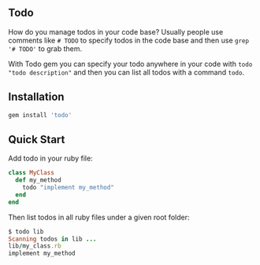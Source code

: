 ## Todo

How do you manage todos in your code base? Usually people use comments like `# TODO` to specify todos in the code base and then use `grep '# TODO'` to grab them.

With Todo gem you can specify your todo anywhere in your code with `todo "todo description"` and then you can list all todos with a command `todo`.

## Installation

```ruby
gem install 'todo'
```

## Quick Start

Add todo in your ruby file:
```ruby
class MyClass
  def my_method
    todo "implement my_method"
  end
end
```

Then list todos in all ruby files under a given root folder:
```ruby
$ todo lib
Scanning todos in lib ...
lib/my_class.rb
implement my_method
```
